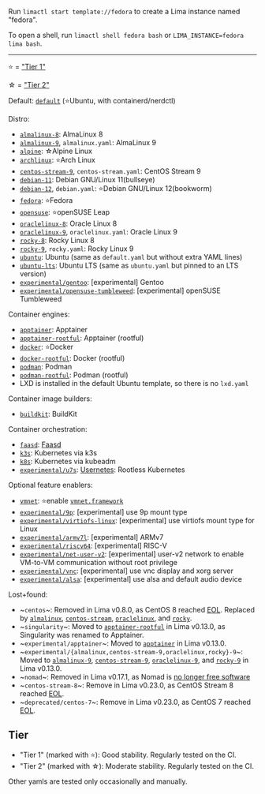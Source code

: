 Run `limactl start template://fedora` to create a Lima instance named "fedora".

To open a shell, run `limactl shell fedora bash` or `LIMA_INSTANCE=fedora lima bash`.

- - -

⭐ = ["Tier 1"](#tier)

☆ = ["Tier 2"](#tier)

Default: [`default`](./default.yaml) (⭐Ubuntu, with containerd/nerdctl)

Distro:
- [`almalinux-8`](./almalinux-8.yaml): AlmaLinux 8
- [`almalinux-9`](./almalinux-9.yaml), `almalinux.yaml`: AlmaLinux 9
- [`alpine`](./alpine.yaml): ☆Alpine Linux
- [`archlinux`](./archlinux.yaml): ⭐Arch Linux
- [`centos-stream-9`](./centos-stream-9.yaml), `centos-stream.yaml`: CentOS Stream 9
- [`debian-11`](./debian-11.yaml): Debian GNU/Linux 11(bullseye)
- [`debian-12`](./debian-12.yaml), `debian.yaml`: ⭐Debian GNU/Linux 12(bookworm)
- [`fedora`](./fedora.yaml): ⭐Fedora
- [`opensuse`](./opensuse.yaml): ⭐openSUSE Leap
- [`oraclelinux-8`](./oraclelinux-8.yaml): Oracle Linux 8
- [`oraclelinux-9`](./oraclelinux-9.yaml), `oraclelinux.yaml`: Oracle Linux 9
- [`rocky-8`](./rocky-8.yaml): Rocky Linux 8
- [`rocky-9`](./rocky-9.yaml), `rocky.yaml`: Rocky Linux 9
- [`ubuntu`](./ubuntu.yaml): Ubuntu (same as `default.yaml` but without extra YAML lines)
- [`ubuntu-lts`](./ubuntu-lts.yaml): Ubuntu LTS (same as `ubuntu.yaml` but pinned to an LTS version)
- [`experimental/gentoo`](./experimental/gentoo.yaml): [experimental] Gentoo
- [`experimental/opensuse-tumbleweed`](./experimental/opensuse-tumbleweed.yaml): [experimental] openSUSE Tumbleweed

Container engines:
- [`apptainer`](./apptainer.yaml): Apptainer
- [`apptainer-rootful`](./apptainer-rootful.yaml): Apptainer (rootful)
- [`docker`](./docker.yaml): ⭐Docker
- [`docker-rootful`](./docker-rootful.yaml): Docker (rootful)
- [`podman`](./podman.yaml): Podman
- [`podman-rootful`](./podman-rootful.yaml): Podman (rootful)
- LXD is installed in the default Ubuntu template, so there is no `lxd.yaml`

Container image builders:
- [`buildkit`](./buildkit.yaml): BuildKit

Container orchestration:
- [`faasd`](./faasd.yaml): [Faasd](https://docs.openfaas.com/deployment/faasd/)
- [`k3s`](./k3s.yaml): Kubernetes via k3s
- [`k8s`](./k8s.yaml): Kubernetes via kubeadm
- [`experimental/u7s`](./experimental/u7s.yaml): [Usernetes](https://github.com/rootless-containers/usernetes): Rootless Kubernetes

Optional feature enablers:
- [`vmnet`](./vmnet.yaml): ⭐enable [`vmnet.framework`](../docs/network.md)
- [`experimental/9p`](./experimental/9p.yaml): [experimental] use 9p mount type
- [`experimental/virtiofs-linux`](./experimental/9p.yaml): [experimental] use virtiofs mount type for Linux
- [`experimental/armv7l`](./experimental/armv7l.yaml): [experimental] ARMv7
- [`experimental/riscv64`](./experimental/riscv64.yaml): [experimental] RISC-V
- [`experimental/net-user-v2`](./experimental/net-user-v2.yaml): [experimental] user-v2 network
  to enable VM-to-VM communication without root privilege
- [`experimental/vnc`](./experimental/vnc.yaml): [experimental] use vnc display and xorg server
- [`experimental/alsa`](./experimental/alsa.yaml): [experimental] use alsa and default audio device

Lost+found:
- ~`centos`~: Removed in Lima v0.8.0, as CentOS 8 reached [EOL](https://www.centos.org/centos-linux-eol/).
  Replaced by [`almalinux`](./almalinux.yaml), [`centos-stream`](./centos-stream.yaml), [`oraclelinux`](./oraclelinux.yaml),
  and [`rocky`](./rocky.yaml).
- ~`singularity`~: Moved to [`apptainer-rootful`](./apptainer-rootful.yaml) in Lima v0.13.0, as Singularity was renamed to Apptainer.
- ~`experimental/apptainer`~: Moved to [`apptainer`](./apptainer.yaml) in Lima v0.13.0.
- ~`experimental/{almalinux,centos-stream-9,oraclelinux,rocky}-9`~: Moved to [`almalinux-9`](./almalinux-9.yaml), [`centos-stream-9`](./centos-stream-9.yaml),
  [`oraclelinux-9`](./oraclelinux-9.yaml), and [`rocky-9`](./rocky-9.yaml) in Lima v0.13.0.
- ~`nomad`~: Removed in Lima v0.17.1, as Nomad is [no longer free software](https://github.com/hashicorp/nomad/commit/b3e30b1dfa185d9437a25830522da47b91f78816)
- ~`centos-stream-8`~: Remove in Lima v0.23.0, as CentOS Stream 8 reached [EOL](https://blog.centos.org/2023/04/end-dates-are-coming-for-centos-stream-8-and-centos-linux-7/).
- ~`deprecated/centos-7`~: Remove in Lima v0.23.0, as CentOS 7 reached [EOL](https://blog.centos.org/2023/04/end-dates-are-coming-for-centos-stream-8-and-centos-linux-7/).

## Tier

- "Tier 1" (marked with ⭐): Good stability. Regularly tested on the CI.
- "Tier 2" (marked with ☆): Moderate stability. Regularly tested on the CI.

Other yamls are tested only occasionally and manually.
